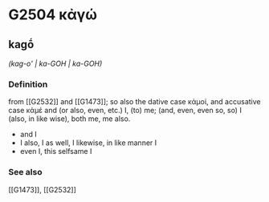 # G2504 κἀγώ

## kagṓ

_(kag-o' | ka-GOH | ka-GOH)_

### Definition

from [[G2532]] and [[G1473]]; so also the dative case κἀμοί, and accusative case κἀμέ and (or also, even, etc.) I, (to) me; (and, even, even so, so) I (also, in like wise), both me, me also.

- and I
- I also, I as well, I likewise, in like manner I
- even I, this selfsame I

### See also

[[G1473]], [[G2532]]

